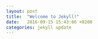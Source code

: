 ```yaml
---
layout: post
title:  "Welcome to Jekyll!"
date:   2016-09-15 15:43:06 +0200
categories: jekyll update
---
```


